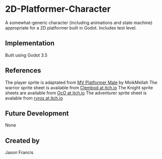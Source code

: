 # 2D-Platformer-Character

A somewhat-generic character (including animations and state machine) appropriate for a 2D platformer built in Godot. Includes test level.

## Implementation

Built using Godot 3.5

## References

The player sprite is adaptated from [MV Platformer Male](https://opengameart.org/content/mv-platformer-male-32x64) by MoikMellah
The warrior sprite sheet is available from [Clembod at itch.io](https://clembod.itch.io/warrior-free-animation-set)
The Knight sprite sheets are available from [OcO at itch.io](https://oco.itch.io/medieval-fantasy-character-pack)
The adventurer sprite sheet is avalable from [rvros at itch.io](https://rvros.itch.io/animated-pixel-hero)

## Future Development

None

## Created by 

Jason Francis